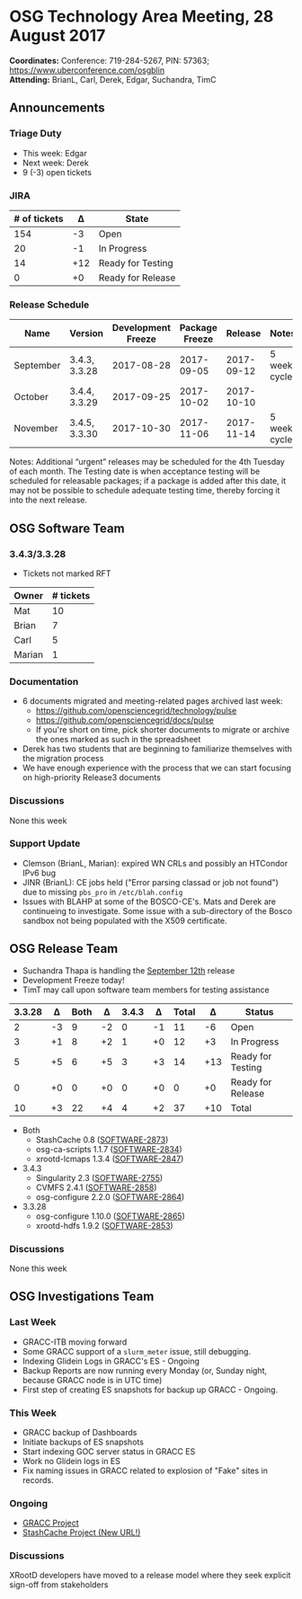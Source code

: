 # OSG Technology Area Meeting, 28 August 2017

**Coordinates:** Conference: 719-284-5267, PIN: 57363; <https://www.uberconference.com/osgblin>  
**Attending:** BrianL, Carl, Derek, Edgar, Suchandra, TimC


## Announcements


### Triage Duty

-   This week: Edgar
-   Next week: Derek
-   9 (-3) open tickets


### JIRA

| # of tickets | &Delta; | State             |
|------------ |------- |----------------- |
| 154          | -3      | Open              |
| 20           | -1      | In Progress       |
| 14           | +12     | Ready for Testing |
| 0            | +0      | Ready for Release |


### Release Schedule

| Name      | Version       | Development Freeze | Package Freeze | Release    | Notes        |
|--------- |------------- |------------------ |-------------- |---------- |------------ |
| September | 3.4.3, 3.3.28 | 2017-08-28         | 2017-09-05     | 2017-09-12 | 5 week cycle |
| October   | 3.4.4, 3.3.29 | 2017-09-25         | 2017-10-02     | 2017-10-10 |              |
| November  | 3.4.5, 3.3.30 | 2017-10-30         | 2017-11-06     | 2017-11-14 | 5 week cycle |

Notes: Additional “urgent” releases may be scheduled for the 4th Tuesday of each month. The Testing date is when acceptance testing will be scheduled for releasable packages; if a package is added after this date, it may not be possible to schedule adequate testing time, thereby forcing it into the next release.  


## OSG Software Team


### 3.4.3/3.3.28

-   Tickets not marked RFT

| Owner  | # tickets |
|------ |--------- |
| Mat    | 10        |
| Brian  | 7         |
| Carl   | 5         |
| Marian | 1         |


### Documentation

-   6 documents migrated and meeting-related pages archived last week:  
    -   <https://github.com/opensciencegrid/technology/pulse>
    -   <https://github.com/opensciencegrid/docs/pulse>
    -   If you're short on time, pick shorter documents to migrate or archive the ones marked as such in the spreadsheet
-   Derek has two students that are beginning to familiarize themselves with the migration process
-   We have enough experience with the process that we can start focusing on high-priority Release3 documents


### Discussions

None this week  


### Support Update

-   Clemson (BrianL, Marian): expired WN CRLs and possibly an HTCondor IPv6 bug
-   JINR (BrianL): CE jobs held ("Error parsing classad or job not found") due to missing `pbs_pro` in `/etc/blah.config`
-   Issues with BLAHP at some of the BOSCO-CE's.  Mats and Derek are continueing to investigate.  Some issue with a sub-directory of the Bosco sandbox not being populated with the X509 certificate.


## OSG Release Team

-   Suchandra Thapa is handling the [September 12th](https://jira.opensciencegrid.org/issues/?filter=15254&jql=project%25252520%2525253D%25252520SOFTWARE%25252520AND%25252520labels%25252520in%25252520(3.3.28%2525252C%252525203.4.3)%25252520ORDER%25252520BY%25252520status%25252520ASC%2525252C%25252520priority%25252520DESC%2525252C%25252520assignee%25252520ASC) release
-   Development Freeze today!
-   TimT may call upon software team members for testing assistance

| 3.3.28 | &Delta; | Both | &Delta; | 3.4.3 | &Delta; | Total | &Delta; | Status            |
|------ |------- |---- |------- |----- |------- |----- |------- |----------------- |
| 2      | -3      | 9    | -2      | 0     | -1      | 11    | -6      | Open              |
| 3      | +1      | 8    | +2      | 1     | +0      | 12    | +3      | In Progress       |
| 5      | +5      | 6    | +5      | 3     | +3      | 14    | +13     | Ready for Testing |
| 0      | +0      | 0    | +0      | 0     | +0      | 0     | +0      | Ready for Release |
| 10     | +3      | 22   | +4      | 4     | +2      | 37    | +10     | Total             |

-   Both  
    -   StashCache 0.8 ([SOFTWARE-2873](https://jira.opensciencegrid.org/browse/SOFTWARE-2873))
    -   osg-ca-scripts 1.1.7 ([SOFTWARE-2834](https://jira.opensciencegrid.org/browse/SOFTWARE-2834))
    -   xrootd-lcmaps 1.3.4 ([SOFTWARE-2847](https://jira.opensciencegrid.org/browse/SOFTWARE-2847))
-   3.4.3  
    -   Singularity 2.3 ([SOFTWARE-2755](https://jira.opensciencegrid.org/browse/SOFTWARE-2755))
    -   CVMFS 2.4.1 ([SOFTWARE-2858](https://jira.opensciencegrid.org/browse/SOFTWARE-2858))
    -   osg-configure 2.2.0 ([SOFTWARE-2864](https://jira.opensciencegrid.org/browse/SOFTWARE-2864))
-   3.3.28  
    -   osg-configure 1.10.0 ([SOFTWARE-2865](https://jira.opensciencegrid.org/browse/SOFTWARE-2865))
    -   xrootd-hdfs 1.9.2 ([SOFTWARE-2853](https://jira.opensciencegrid.org/browse/SOFTWARE-2853))


### Discussions

None this week  


## OSG Investigations Team


### Last Week

-   GRACC-ITB moving forward
-   Some GRACC support of a `slurm_meter` issue, still debugging.
-   Indexing Glidein Logs in GRACC's ES - Ongoing
-   Backup Reports are now running every Monday (or, Sunday night, because GRACC node is in UTC time)
-   First step of creating ES snapshots for backup up GRACC - Ongoing.


### This Week

-   GRACC backup of Dashboards
-   Initiate backups of ES snapshots
-   Start indexing GOC server status in GRACC ES
-   Work no Glidein logs in ES
-   Fix naming issues in GRACC related to explosion of "Fake" sites in records.


### Ongoing

-   [GRACC Project](https://jira.opensciencegrid.org/projects/GRACC/)
-   [StashCache Project (New URL!)](https://opensciencegrid.org/docs/data/stashcache/overview/)


### Discussions

XRootD developers have moved to a release model where they seek explicit sign-off from stakeholders
